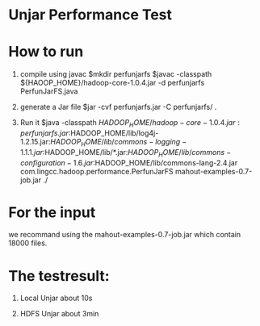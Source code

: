 Unjar Performance Test
======================

# How to  run

1. compile using javac
    $mkdir perfunjarfs
    $javac -classpath ${HAOOP_HOME}/hadoop-core-1.0.4.jar -d perfunjarfs  PerfunJarFS.java


2. generate a Jar file
    $jar -cvf perfunjarfs.jar -C perfunjarfs/ .

3. Run it
    $java -classpath $HADOOP_HOME/hadoop-core-1.0.4.jar:perfunjarfs.jar:$HADOOP_HOME/lib/log4j-1.2.15.jar:$HADOOP_HOME/lib/commons-logging-1.1.1.jar:$HADOOP_HOME/lib/*.jar:$HADOOP_HOME/lib/commons-configuration-1.6.jar:$HADOOP_HOME/lib/commons-lang-2.4.jar  com.lingcc.hadoop.performance.PerfunJarFS mahout-examples-0.7-job.jar ./


# For the input
  we recommand using the mahout-examples-0.7-job.jar which contain 18000 files.


# The testresult:

1. Local Unjar
    about 10s

2. HDFS Unjar
    about 3min

